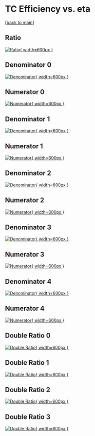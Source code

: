 # TC Efficiency vs. eta

[[back to main](./)]



## Ratio

[![Ratio](../mtv/var/TC_loweta_321_0_eff_eta.png){ width=600px }](../mtv/var/TC_loweta_321_0_eff_eta.pdf)

## Denominator 0

[![Denominator](../mtv/den/TC_loweta_321_0_eff_eta_den0.png){ width=600px }](../mtv/den/TC_loweta_321_0_eff_eta_den0.pdf)

## Numerator 0

[![Numerator](../mtv/num/TC_loweta_321_0_eff_eta_num0.png){ width=600px }](../mtv/num/TC_loweta_321_0_eff_eta_num0.pdf)

## Denominator 1

[![Denominator](../mtv/den/TC_loweta_321_0_eff_eta_den1.png){ width=600px }](../mtv/den/TC_loweta_321_0_eff_eta_den1.pdf)

## Numerator 1

[![Numerator](../mtv/num/TC_loweta_321_0_eff_eta_num1.png){ width=600px }](../mtv/num/TC_loweta_321_0_eff_eta_num1.pdf)

## Denominator 2

[![Denominator](../mtv/den/TC_loweta_321_0_eff_eta_den2.png){ width=600px }](../mtv/den/TC_loweta_321_0_eff_eta_den2.pdf)

## Numerator 2

[![Numerator](../mtv/num/TC_loweta_321_0_eff_eta_num2.png){ width=600px }](../mtv/num/TC_loweta_321_0_eff_eta_num2.pdf)

## Denominator 3

[![Denominator](../mtv/den/TC_loweta_321_0_eff_eta_den3.png){ width=600px }](../mtv/den/TC_loweta_321_0_eff_eta_den3.pdf)

## Numerator 3

[![Numerator](../mtv/num/TC_loweta_321_0_eff_eta_num3.png){ width=600px }](../mtv/num/TC_loweta_321_0_eff_eta_num3.pdf)

## Denominator 4

[![Denominator](../mtv/den/TC_loweta_321_0_eff_eta_den4.png){ width=600px }](../mtv/den/TC_loweta_321_0_eff_eta_den4.pdf)

## Numerator 4

[![Numerator](../mtv/num/TC_loweta_321_0_eff_eta_num4.png){ width=600px }](../mtv/num/TC_loweta_321_0_eff_eta_num4.pdf)

## Double Ratio 0

[![Double Ratio](../mtv/ratio/TC_loweta_321_0_eff_eta_ratio0.png){ width=600px }](../mtv/ratio/TC_loweta_321_0_eff_eta_ratio0.pdf)

## Double Ratio 1

[![Double Ratio](../mtv/ratio/TC_loweta_321_0_eff_eta_ratio1.png){ width=600px }](../mtv/ratio/TC_loweta_321_0_eff_eta_ratio1.pdf)

## Double Ratio 2

[![Double Ratio](../mtv/ratio/TC_loweta_321_0_eff_eta_ratio2.png){ width=600px }](../mtv/ratio/TC_loweta_321_0_eff_eta_ratio2.pdf)

## Double Ratio 3

[![Double Ratio](../mtv/ratio/TC_loweta_321_0_eff_eta_ratio3.png){ width=600px }](../mtv/ratio/TC_loweta_321_0_eff_eta_ratio3.pdf)

